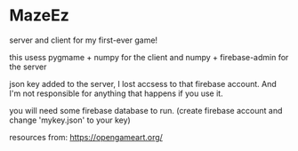 # MazeEz
server and client for my first-ever game!

this usess pygmame + numpy for the client
and numpy + firebase-admin for the server

json key added to the server, I lost accsess to that firebase account.
And I'm not responsible for anything that happens if you use it.

you will need some firebase database to run. (create firebase account and change 'mykey.json' to your key)


resources from: https://opengameart.org/
